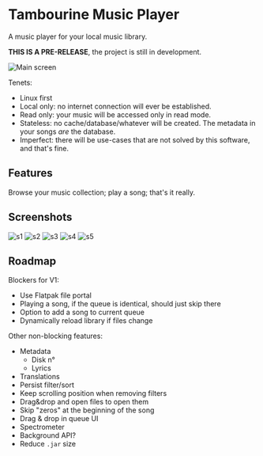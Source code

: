 # Tambourine Music Player

A music player for your local music library.

**THIS IS A PRE-RELEASE**, the project is still in development.

![Main screen](https://raw.githubusercontent.com/MMarco94/tambourine-music-player/main/screenshots/s1.png)

Tenets:

- Linux first
- Local only: no internet connection will ever be established.
- Read only: your music will be accessed only in read mode.
- Stateless: no cache/database/whatever will be created. The metadata in your songs _are_ the database.
- Imperfect: there will be use-cases that are not solved by this software, and that's fine.

## Features

Browse your music collection; play a song; that's it really.

## Screenshots

![s1](https://raw.githubusercontent.com/MMarco94/tambourine-music-player/main/screenshots/s1.png)
![s2](https://raw.githubusercontent.com/MMarco94/tambourine-music-player/main/screenshots/s2.png)
![s3](https://raw.githubusercontent.com/MMarco94/tambourine-music-player/main/screenshots/s3.png)
![s4](https://raw.githubusercontent.com/MMarco94/tambourine-music-player/main/screenshots/s4.png)
![s5](https://raw.githubusercontent.com/MMarco94/tambourine-music-player/main/screenshots/s5.png)

## Roadmap

Blockers for V1:
 - Use Flatpak file portal
 - Playing a song, if the queue is identical, should just skip there
 - Option to add a song to current queue
 - Dynamically reload library if files change

Other non-blocking features:
- Metadata
  - Disk n°
  - Lyrics
- Translations
- Persist filter/sort
- Keep scrolling position when removing filters
- Drag&drop and open files to open them
- Skip "zeros" at the beginning of the song
- Drag & drop in queue UI
- Spectrometer
- Background API?
- Reduce `.jar` size
